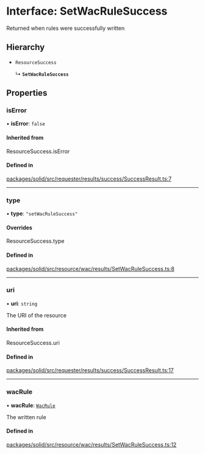 # Interface: SetWacRuleSuccess

Returned when rules were successfully written

## Hierarchy

- `ResourceSuccess`

  ↳ **`SetWacRuleSuccess`**

## Properties

### isError

• **isError**: ``false``

#### Inherited from

ResourceSuccess.isError

#### Defined in

[packages/solid/src/requester/results/success/SuccessResult.ts:7](https://github.com/o-development/ldo/blob/c70613a/packages/solid/src/requester/results/success/SuccessResult.ts#L7)

___

### type

• **type**: ``"setWacRuleSuccess"``

#### Overrides

ResourceSuccess.type

#### Defined in

[packages/solid/src/resource/wac/results/SetWacRuleSuccess.ts:8](https://github.com/o-development/ldo/blob/c70613a/packages/solid/src/resource/wac/results/SetWacRuleSuccess.ts#L8)

___

### uri

• **uri**: `string`

The URI of the resource

#### Inherited from

ResourceSuccess.uri

#### Defined in

[packages/solid/src/requester/results/success/SuccessResult.ts:17](https://github.com/o-development/ldo/blob/c70613a/packages/solid/src/requester/results/success/SuccessResult.ts#L17)

___

### wacRule

• **wacRule**: [`WacRule`](WacRule.md)

The written rule

#### Defined in

[packages/solid/src/resource/wac/results/SetWacRuleSuccess.ts:12](https://github.com/o-development/ldo/blob/c70613a/packages/solid/src/resource/wac/results/SetWacRuleSuccess.ts#L12)
